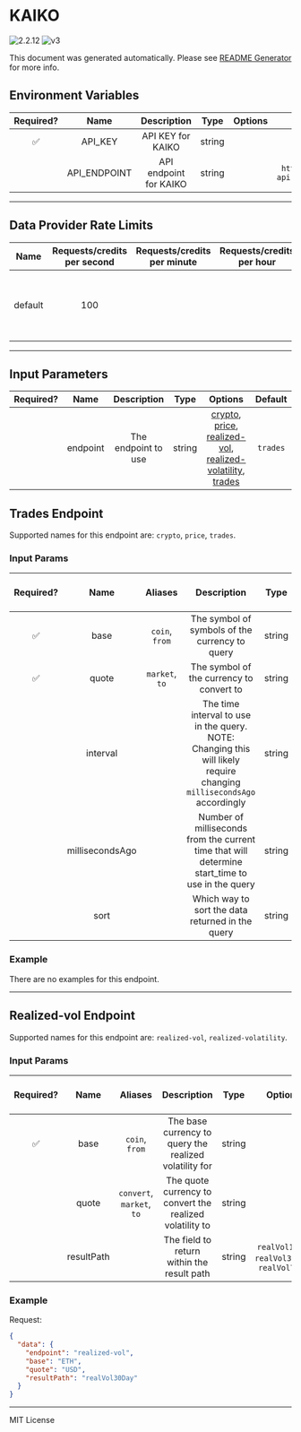 # KAIKO

![2.2.12](https://img.shields.io/github/package-json/v/smartcontractkit/external-adapters-js?filename=packages/sources/kaiko/package.json) ![v3](https://img.shields.io/badge/framework%20version-v3-blueviolet)

This document was generated automatically. Please see [README Generator](../../scripts#readme-generator) for more info.

## Environment Variables

| Required? |     Name     |      Description       |  Type  | Options |                 Default                  |
| :-------: | :----------: | :--------------------: | :----: | :-----: | :--------------------------------------: |
|    ✅     |   API_KEY    |   API KEY for KAIKO    | string |         |                                          |
|           | API_ENDPOINT | API endpoint for KAIKO | string |         | `https://us.market-api.kaiko.io/v2/data` |

---

## Data Provider Rate Limits

|  Name   | Requests/credits per second | Requests/credits per minute | Requests/credits per hour |                           Note                           |
| :-----: | :-------------------------: | :-------------------------: | :-----------------------: | :------------------------------------------------------: |
| default |             100             |                             |                           | Considered unlimited tier, but setting reasonable limits |

---

## Input Parameters

| Required? |   Name   |     Description     |  Type  |                                                                                 Options                                                                                  | Default  |
| :-------: | :------: | :-----------------: | :----: | :----------------------------------------------------------------------------------------------------------------------------------------------------------------------: | :------: |
|           | endpoint | The endpoint to use | string | [crypto](#trades-endpoint), [price](#trades-endpoint), [realized-vol](#realized-vol-endpoint), [realized-volatility](#realized-vol-endpoint), [trades](#trades-endpoint) | `trades` |

## Trades Endpoint

Supported names for this endpoint are: `crypto`, `price`, `trades`.

### Input Params

| Required? |      Name       |    Aliases     |                                                      Description                                                      |  Type  | Options |  Default   | Depends On | Not Valid With |
| :-------: | :-------------: | :------------: | :-------------------------------------------------------------------------------------------------------------------: | :----: | :-----: | :--------: | :--------: | :------------: |
|    ✅     |      base       | `coin`, `from` |                                    The symbol of symbols of the currency to query                                     | string |         |            |            |                |
|    ✅     |      quote      | `market`, `to` |                                       The symbol of the currency to convert to                                        | string |         |            |            |                |
|           |    interval     |                | The time interval to use in the query. NOTE: Changing this will likely require changing `millisecondsAgo` accordingly | string |         |    `2m`    |            |                |
|           | millisecondsAgo |                |            Number of milliseconds from the current time that will determine start_time to use in the query            | string |         | `86400000` |            |                |
|           |      sort       |                |                                   Which way to sort the data returned in the query                                    | string |         |   `desc`   |            |                |

### Example

There are no examples for this endpoint.

---

## Realized-vol Endpoint

Supported names for this endpoint are: `realized-vol`, `realized-volatility`.

### Input Params

| Required? |    Name    |          Aliases          |                       Description                        |  Type  |                   Options                    |    Default     | Depends On | Not Valid With |
| :-------: | :--------: | :-----------------------: | :------------------------------------------------------: | :----: | :------------------------------------------: | :------------: | :--------: | :------------: |
|    ✅     |    base    |      `coin`, `from`       |  The base currency to query the realized volatility for  | string |                                              |                |            |                |
|           |   quote    | `convert`, `market`, `to` | The quote currency to convert the realized volatility to | string |                                              |     `USD`      |            |                |
|           | resultPath |                           |        The field to return within the result path        | string | `realVol1Day`, `realVol30Day`, `realVol7Day` | `realVol30Day` |            |                |

### Example

Request:

```json
{
  "data": {
    "endpoint": "realized-vol",
    "base": "ETH",
    "quote": "USD",
    "resultPath": "realVol30Day"
  }
}
```

---

MIT License
